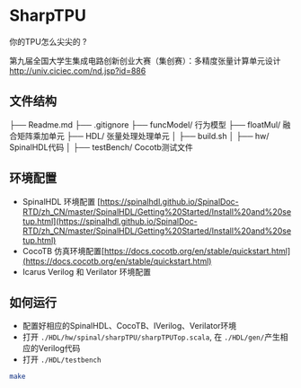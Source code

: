 # SharpTPU

你的TPU怎么尖尖的 ?

第九届全国大学生集成电路创新创业大赛（集创赛）：多精度张量计算单元设计
http://univ.ciciec.com/nd.jsp?id=886

## 文件结构

├── Readme.md
├── .gitignore
├── funcModel/ 行为模型
├── floatMul/ 融合矩阵乘加单元
├── HDL/ 张量处理处理单元
│   ├── build.sh
│   ├── hw/ SpinalHDL代码
│   ├── testBench/ Cocotb测试文件

## 环境配置

- SpinalHDL 环境配置 [https://spinalhdl.github.io/SpinalDoc-RTD/zh_CN/master/SpinalHDL/Getting%20Started/Install%20and%20setup.html](https://spinalhdl.github.io/SpinalDoc-RTD/zh_CN/master/SpinalHDL/Getting%20Started/Install%20and%20setup.html)
- CocoTB 仿真环境配置[https://docs.cocotb.org/en/stable/quickstart.html](https://docs.cocotb.org/en/stable/quickstart.html)
- Icarus Verilog 和 Verilator 环境配置

## 如何运行

- 配置好相应的SpinalHDL、CocoTB、IVerilog、Verilator环境
- 打开 `./HDL/hw/spinal/sharpTPU/sharpTPUTop.scala`, 在 `./HDL/gen/`产生相应的Verilog代码
- 打开 `./HDL/testbench`

```bash
make
```
